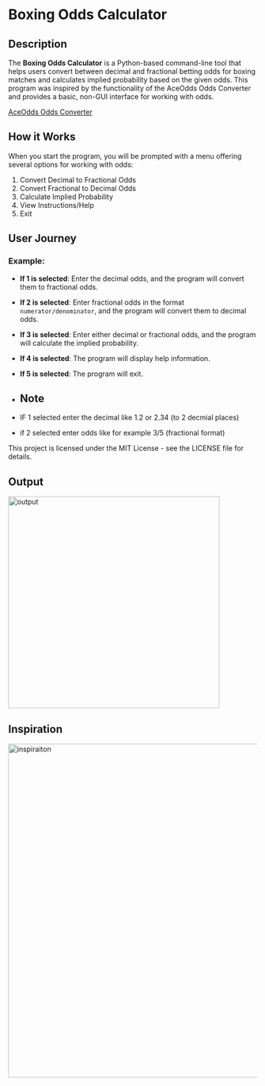 # Boxing Odds Calculator

## Description

The **Boxing Odds Calculator** is a Python-based command-line tool that helps users convert between decimal and fractional betting odds for boxing matches and calculates implied probability based on the given odds. This program was inspired by the functionality of the AceOdds Odds Converter and provides a basic, non-GUI interface for working with odds.

[AceOdds Odds Converter](https://www.aceodds.com/odds-converter.html)

## How it Works

When you start the program, you will be prompted with a menu offering several options for working with odds:

1. Convert Decimal to Fractional Odds
2. Convert Fractional to Decimal Odds
3. Calculate Implied Probability
4. View Instructions/Help
5. Exit

## User Journey

### Example:

- **If 1 is selected**: Enter the decimal odds, and the program will convert them to fractional odds.
- **If 2 is selected**: Enter fractional odds in the format `numerator/denominator`, and the program will convert them to decimal odds.
- **If 3 is selected**: Enter either decimal or fractional odds, and the program will calculate the implied probability.
- **If 4 is selected**: The program will display help information.
- **If 5 is selected**: The program will exit.

- ## Note
- IF 1 selected enter the decimal like 1.2 or 2.34 (to 2 decmial places)
- if 2 selected enter odds like for example 3/5 (fractional format)

This project is licensed under the MIT License - see the LICENSE file for details.

## Output

<img width="427" alt="output" src="https://github.com/user-attachments/assets/05b54f9c-fa46-429d-8337-c2f3cd88679f">

## Inspiration 

<img width="673" alt="inspiraiton" src="https://github.com/user-attachments/assets/db174de2-4b13-4384-941e-9a1e95b29178">
